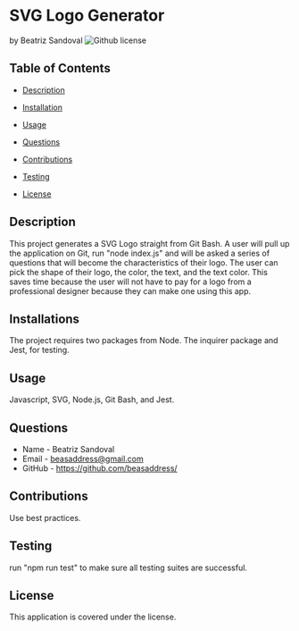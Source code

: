 # SVG Logo Generator
by Beatriz Sandoval ![Github license](https://img.shields.io/badge/license--yellowgreen.svg)

## Table of Contents

* [Description](#description)

* [Installation](#installations)

* [Usage](#usage)

* [Questions](#questions)

* [Contributions](#contributions)

* [Testing](#testing)

* [License](#license)


## Description
This project generates a SVG Logo straight from Git Bash. A user will pull up the application on Git, run "node index.js" and will be asked a series of questions that will become the characteristics of their logo. The user can pick the shape of their logo, the color, the text, and the text color. This saves time because the user will not have to pay for a logo from a professional designer because they can make one using this app.

## Installations
The project requires two packages from Node. The inquirer package and Jest, for testing.

## Usage
Javascript, SVG, Node.js, Git Bash, and Jest.

## Questions 
* Name - Beatriz Sandoval
* Email - beasaddress@gmail.com
* GitHub - https://github.com/beasaddress/

## Contributions
Use best practices.

## Testing
run "npm run test" to make sure all testing suites are successful.

## License
This application is covered under the  license.